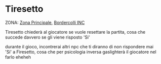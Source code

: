 # Tiresetto


ZONA: [Zona Principale](../Zone/Zona%20Principale.md), [Bordercolli INC](../Zone/Bordercolli%20INC.md)

Tiresetto chiederà al giocatore se vuole resettare la partita, cosa che succede davvero se gli viene risposto 'Si'

durante il gioco, incontrerai altri npc che ti diranno di non rispondere mai 'Si' a Firesetto, cosa che per psicologia inversa gaslighterà il giocatore nel farlo eheheh
